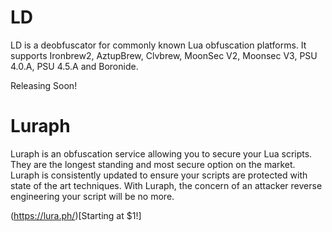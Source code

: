 # LD

LD is a deobfuscator for commonly known Lua obfuscation platforms. It supports Ironbrew2, AztupBrew, Clvbrew, MoonSec V2, Moonsec V3, PSU 4.0.A, PSU 4.5.A and Boronide.

Releasing Soon!

# Luraph

Luraph is an obfuscation service allowing you to secure your Lua scripts. They are the longest standing and most secure option on the market. Luraph is consistently 
updated to ensure your scripts are protected with state of the art techniques. With Luraph, the concern of an attacker reverse engineering your script will be no more. 

(https://lura.ph/)[Starting at $1!]

